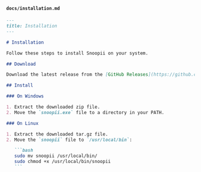 #### `docs/installation.md`

````markdown
---
title: Installation
---

# Installation

Follow these steps to install Snoopii on your system.

## Download

Download the latest release from the [GitHub Releases](https://github.com/yourusername/snoopii/releases) page.

## Install

### On Windows

1. Extract the downloaded zip file.
2. Move the `snoopii.exe` file to a directory in your PATH.

### On Linux

1. Extract the downloaded tar.gz file.
2. Move the `snoopii` file to `/usr/local/bin`:

   ```bash
   sudo mv snoopii /usr/local/bin/
   sudo chmod +x /usr/local/bin/snoopii
   ```
````

